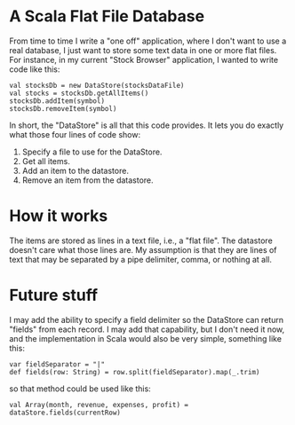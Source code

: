 # A Scala Flat File Database

From time to time I write a "one off" application, where I don't want to use a real database, I just want to store some text data in one or more flat files. For instance, in my current "Stock Browser" application, I wanted to write code like this:

    val stocksDb = new DataStore(stocksDataFile)
    val stocks = stocksDb.getAllItems()
    stocksDb.addItem(symbol)
    stocksDb.removeItem(symbol)
    
In short, the "DataStore" is all that this code provides. It lets you do exactly what those four lines of code show:

1. Specify a file to use for the DataStore.
1. Get all items.
1. Add an item to the datastore.
1. Remove an item from the datastore.

# How it works

The items are stored as lines in a text file, i.e., a "flat file". The datastore doesn't care what those lines are. My assumption is that they are lines of text that may be separated by a pipe delimiter, comma, or nothing at all.

# Future stuff

I may add the ability to specify a field delimiter so the DataStore can return "fields" from each record. I may add that capability, but I don't need it now, and the implementation in Scala would also be very simple, something like this:

    var fieldSeparator = "|"
    def fields(row: String) = row.split(fieldSeparator).map(_.trim)

so that method could be used like this:

    val Array(month, revenue, expenses, profit) = dataStore.fields(currentRow)

